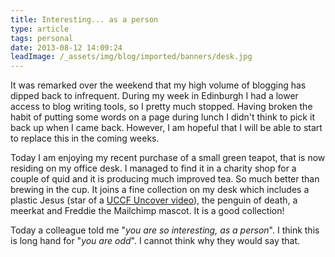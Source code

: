 ```yaml
---
title: Interesting... as a person
type: article
tags: personal
date: 2013-08-12 14:09:24
leadImage: /_assets/img/blog/imported/banners/desk.jpg
---
```

<p> It was remarked over the weekend that my high volume of blogging has dipped back to infrequent. During my week in Edinburgh I had a lower access to blog writing tools, so I pretty much stopped. Having broken the habit of putting some words on a page during lunch I didn&#39;t think to pick it back up when I came back. However, I am hopeful that I will be able to start to replace this in the coming weeks.</p><p> Today I am enjoying my recent purchase of a small green teapot, that is now residing on my office desk. I managed to find it in a charity shop for a couple of quid and it is producing much improved tea. So much better than brewing in the cup. It joins a fine collection on my desk which includes a plastic Jesus (star of a <a href="http://uncover.org.uk/f" target="_blank">UCCF Uncover video</a>), the penguin of death, a meerkat and Freddie the Mailchimp mascot. It is a good collection!</p><p> Today a colleague told me &quot;<em>you are so interesting, as a person</em>&quot;. I think this is long hand for &quot;<em>you are odd</em>&quot;. I cannot think why they would say that.</p>

